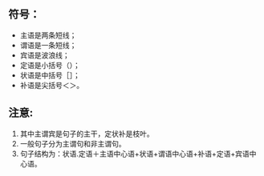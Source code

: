 ## 符号：

- 主语是两条短线；
- 谓语是一条短线；
- 宾语是波浪线；
- 定语是小括号（）；
- 状语是中括号［］；
- 补语是尖括号＜＞。

## 注意:
1. 其中主谓宾是句子的主干，定状补是枝叶。
2. 一般句子分为主谓句和非主谓句。
3. 句子结构为：状语.定语＋主语中心语+状语+谓语中心语+补语+定语+宾语中心语。
